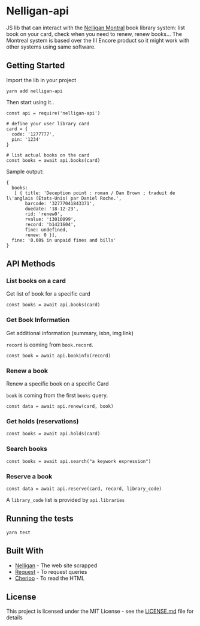 # Nelligan-api

JS lib that can interact with the [Nelligan Montral](http://nelligan.ville.montreal.qc.ca/)
book library system: list book on your card, check when you need to renew, renew books...
The Montreal system is based over the III Encore product so it might work with other systems
using same software.

## Getting Started

Import the lib in your project

```
yarn add nelligan-api
```

Then start using it..

```
const api = require('nelligan-api')

# define your user library card
card = {
  code: '1277777',
  pin: '1234'
}

# list actual books on the card
const books = await api.books(card)
```

Sample output:

```
{
  books:
   [ { title: 'Deception point : roman / Dan Brown ; traduit de l\'anglais (États-Unis) par Daniel Roche.',
       barcode: '32777041843371',
       duedate: '18-12-23',
       rid: 'renew0',
       rvalue: 'i3010099',
       record: 'b1421604',
       fine: undefined,
       renew: 0 }],
  fine: '0.60$ in unpaid fines and bills'
}
```
## API Methods

### List books on a card

Get list of book for a specific card
```
const books = await api.books(card)
```

### Get Book Information

Get additional information (summary, isbn, img link)

`record` is coming from `book.record`.

```
const book = await api.bookinfo(record)
```

### Renew a book

Renew a specific book on a specific Card

`book` is coming from the first `books` query.
```
const data = await api.renew(card, book)
```

### Get holds (reservations)

```
const books = await api.holds(card)
```

### Search books

```
const books = await api.search("a keywork expression")
```

### Reserve a book

```
const data = await api.reserve(card, record, library_code)
```

A `library_code` list is provided by `api.libraries`
## Running the tests

```
yarn test
```

## Built With

* [Nelligan](http://nelligan.ville.montreal.qc.ca/) - The web site scrapped
* [Request](https://github.com/request/request) - To request queries
* [Cherioo](https://github.com/cheeriojs/cheerio) - To read the HTML


## License

This project is licensed under the MIT License - see the [LICENSE.md](LICENSE.md) file for details

